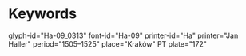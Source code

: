 # Keywords
glyph-id="Ha-09_0313"
font-id="Ha-09"
printer-id="Ha"
printer="Jan Haller"
period="1505–1525"
place="Kraków"
PT plate="172"
